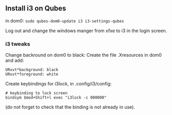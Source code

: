 ## Install i3 on Qubes

in dom0:
```sudo qubes-dom0-update i3 i3-settings-qubes```

Log out and change the windows manger from xfxe to i3 in the login screen.
### i3 tweaks

Change backround on dom0 to black:
Create the file .Xresources in dom0 and add:
```
URxvt*background: black
URxvt*foreground: white
```

Create keybindings for i3lock, in .config/i3/config:
```
# keybinding to lock screen
bindsym $mod+Shift+l exec "i3lock -c 000000"
```
(do not forget to check that the binding is not already in use).
